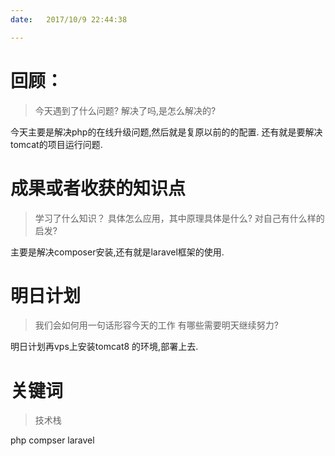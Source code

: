 ```yaml
---
date:   2017/10/9 22:44:38

---
```


# 回顾：
> 今天遇到了什么问题?
> 解决了吗,是怎么解决的?

今天主要是解决php的在线升级问题,然后就是复原以前的的配置.
还有就是要解决tomcat的项目运行问题.


# 成果或者收获的知识点
> 学习了什么知识？
> 具体怎么应用，其中原理具体是什么?
> 对自己有什么样的启发?

主要是解决composer安装,还有就是laravel框架的使用.


# 明日计划
> 我们会如何用一句话形容今天的工作
> 有哪些需要明天继续努力?

明日计划再vps上安装tomcat8 的环境,部署上去.

# 关键词
> 技术栈

php compser laravel
